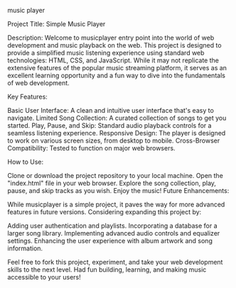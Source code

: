 music player

Project Title: Simple Music Player

Description: Welcome to musicplayer entry point into the world of web development and music playback on the web. This project is designed to provide a simplified music listening experience using standard web technologies: HTML, CSS, and JavaScript. While it may not replicate the extensive features of the popular music streaming platform, it serves as an excellent learning opportunity and a fun way to dive into the fundamentals of web development.

Key Features:

Basic User Interface: A clean and intuitive user interface that's easy to navigate. Limited Song Collection: A curated collection of songs to get you started. Play, Pause, and Skip: Standard audio playback controls for a seamless listening experience. Responsive Design: The player is designed to work on various screen sizes, from desktop to mobile. Cross-Browser Compatibility: Tested to function on major web browsers.

How to Use:

Clone or download the project repository to your local machine. Open the "index.html" file in your web browser. Explore the song collection, play, pause, and skip tracks as you wish. Enjoy the music! Future Enhancements:

While musicplayer is a simple project, it paves the way for more advanced features in future versions. Considering expanding this project by:

Adding user authentication and playlists. Incorporating a database for a larger song library. Implementing advanced audio controls and equalizer settings. Enhancing the user experience with album artwork and song information.

Feel free to fork this project, experiment, and take your web development skills to the next level. Had fun building, learning, and making music accessible to your users!

